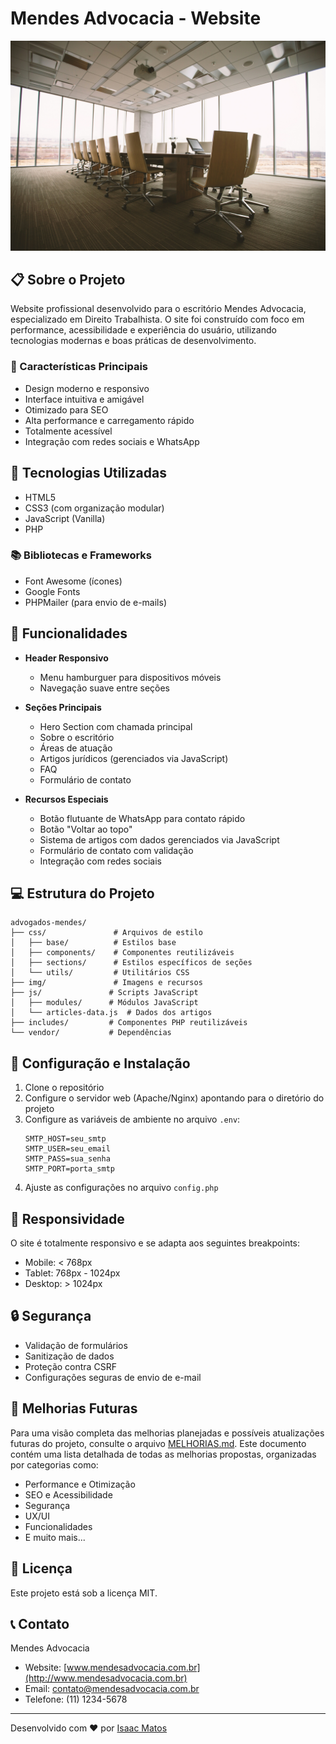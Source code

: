 # Mendes Advocacia - Website

![Mendes Advocacia](img/hero-bg.jpg)

## 📋 Sobre o Projeto

Website profissional desenvolvido para o escritório Mendes Advocacia, especializado em Direito Trabalhista. O site foi construído com foco em performance, acessibilidade e experiência do usuário, utilizando tecnologias modernas e boas práticas de desenvolvimento.

### 🌟 Características Principais

- Design moderno e responsivo
- Interface intuitiva e amigável
- Otimizado para SEO
- Alta performance e carregamento rápido
- Totalmente acessível
- Integração com redes sociais e WhatsApp

## 🚀 Tecnologias Utilizadas

- HTML5
- CSS3 (com organização modular)
- JavaScript (Vanilla)
- PHP

### 📚 Bibliotecas e Frameworks

- Font Awesome (ícones)
- Google Fonts
- PHPMailer (para envio de e-mails)

## 🎯 Funcionalidades

- **Header Responsivo**
  - Menu hamburguer para dispositivos móveis
  - Navegação suave entre seções

- **Seções Principais**
  - Hero Section com chamada principal
  - Sobre o escritório
  - Áreas de atuação
  - Artigos jurídicos (gerenciados via JavaScript)
  - FAQ
  - Formulário de contato

- **Recursos Especiais**
  - Botão flutuante de WhatsApp para contato rápido
  - Botão "Voltar ao topo"
  - Sistema de artigos com dados gerenciados via JavaScript
  - Formulário de contato com validação
  - Integração com redes sociais

## 💻 Estrutura do Projeto

```
advogados-mendes/
├── css/               # Arquivos de estilo
│   ├── base/          # Estilos base
│   ├── components/    # Componentes reutilizáveis
│   ├── sections/      # Estilos específicos de seções
│   └── utils/         # Utilitários CSS
├── img/               # Imagens e recursos
├── js/               # Scripts JavaScript
│   ├── modules/      # Módulos JavaScript
│   └── articles-data.js  # Dados dos artigos
├── includes/         # Componentes PHP reutilizáveis
└── vendor/           # Dependências
```

## 🔧 Configuração e Instalação

1. Clone o repositório
2. Configure o servidor web (Apache/Nginx) apontando para o diretório do projeto
3. Configure as variáveis de ambiente no arquivo `.env`:
   ```env
   SMTP_HOST=seu_smtp
   SMTP_USER=seu_email
   SMTP_PASS=sua_senha
   SMTP_PORT=porta_smtp
   ```
4. Ajuste as configurações no arquivo `config.php`

## 📱 Responsividade

O site é totalmente responsivo e se adapta aos seguintes breakpoints:
- Mobile: < 768px
- Tablet: 768px - 1024px
- Desktop: > 1024px

## 🔒 Segurança

- Validação de formulários
- Sanitização de dados
- Proteção contra CSRF
- Configurações seguras de envio de e-mail

## 🔄 Melhorias Futuras

Para uma visão completa das melhorias planejadas e possíveis atualizações futuras do projeto, consulte o arquivo [MELHORIAS.md](MELHORIAS.md). Este documento contém uma lista detalhada de todas as melhorias propostas, organizadas por categorias como:

- Performance e Otimização
- SEO e Acessibilidade
- Segurança
- UX/UI
- Funcionalidades
- E muito mais...

## 📄 Licença

Este projeto está sob a licença MIT.

## 📞 Contato

Mendes Advocacia
- Website: [www.mendesadvocacia.com.br](http://www.mendesadvocacia.com.br)
- Email: contato@mendesadvocacia.com.br
- Telefone: (11) 1234-5678

---
Desenvolvido com ❤️ por [Isaac Matos](https://github.com/oberyn-m)